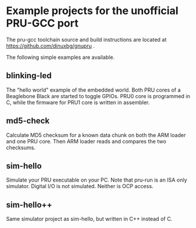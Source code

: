 # Example projects for the unofficial PRU-GCC port

The pru-gcc toolchain source and build instructions are located at https://github.com/dinuxbg/gnupru .

The following simple examples are available.

## blinking-led
The "hello world" example of the embedded world. Both PRU cores of a Beaglebone Black are started to toggle GPIOs. PRU0 core is programmed in C, while the firmware for PRU1 core is written in assembler.

## md5-check
Calculate MD5 checksum for a known data chunk on both the ARM loader and one PRU core. Then ARM loader reads and compares the two checksums.

## sim-hello
Simulate your PRU executable on your PC. Note that pru-run is an ISA only simulator. Digital I/O is not simulated. Neither is OCP access.

## sim-hello++
Same simulator project as sim-hello, but written in C++ instead of C.
